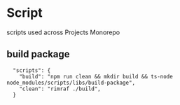 # Script

scripts used across Projects Monorepo

## build package

```
  "scripts": {
    "build": "npm run clean && mkdir build && ts-node node_modules/scripts/libs/build-package",
    "clean": "rimraf ./build",
  }
```
